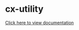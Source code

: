 # cx-utility

[Click here to view documentation](https://github.com/CodeXive/cx-utility-docs/wiki/Documentation)
